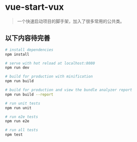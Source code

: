 # vue-start-vux

> 一个快速启动项目的脚手架，加入了很多常用的公共类。

## 以下内容待完善

``` bash
# install dependencies
npm install

# serve with hot reload at localhost:8080
npm run dev

# build for production with minification
npm run build

# build for production and view the bundle analyzer report
npm run build --report

# run unit tests
npm run unit

# run e2e tests
npm run e2e

# run all tests
npm test
```
